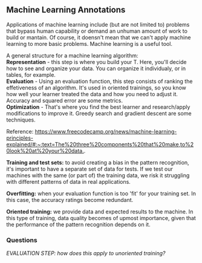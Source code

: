 ## Machine Learning Annotations

Applications of machine learning include (but are not limited to) problems that bypass human capability or demand an unhuman amount of work to build or mantain. Of course, it doensn't mean that we can't apply machine learning to more basic problems. Machine learning is a useful tool.

A general structure for a machine learning algorithm: <br>
**Representation** - this step is where you build your T. Here, you'll decide how to see and organize your data. You can organize it individualy, or in tables, for example. <br>
**Evaluation** - Using an evaluation function, this step consists of ranking the effetiveness of an algorithm. It's used in oriented trainings, so you know how well your learner treated the data and how you need to adjust it. Accuracy and squared error are some metrics.<br>
**Optimization** - That's where you find the best learner and research/apply modifications to improve it. Greedy search and gradient descent are some techniques.

Reference: <https://www.freecodecamp.org/news/machine-learning-principles-explained/#:~:text=The%20three%20components%20that%20make,to%20look%20at%20your%20data.>.

**Training and test sets:** to avoid creating a bias in the pattern recognition, it's important to have a separate set of data for tests. If we test our machines with the same (or part of) the training data, we risk it struggling with different patterns of data in real applications.

**Overfitting:** when your evaluation function is too 'fit' for your training set. In this case, the accuracy ratings become redundant.

**Oriented training:** we provide data and expected results to the machine. In this type of training, data quality becomes of upmost importance, given that the performance of the pattern recognition depends on it.

### Questions

*EVALUATION STEP: how does this apply to unoriented training?*
